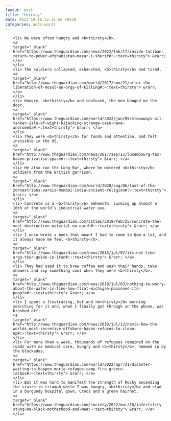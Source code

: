 ```yaml
---
layout: post
title: "thirsty"
date: 2023-10-10 12:34:56 +0530
categories: auto-words
---
```

<ol>

    <li> We were often hungry and <b>thirsty</b>.
    <a 
    target="_blank" 
    href="https://www.theguardian.com/news/2022/feb/17/inside-taliban-return-to-power-afghanistan-mazar-i-sherif#:~:text=thirsty"> &rarr; </a>
    </li>
    <li> The soldiers collapsed, exhausted, <b>thirsty</b> and tired.
    <a 
    target="_blank" 
    href="http://www.theguardian.com/world/2017/nov/21/after-the-liberation-of-mosul-an-orgy-of-killing#:~:text=thirsty"> &rarr; </a>
    </li>
    <li> Hungry, <b>thirsty</b> and confused, the men banged on the door.
    <a 
    target="_blank" 
    href="https://www.theguardian.com/world/2022/jun/09/stowaways-oil-tanker-isle-of-wight-hijacking-strange-case-nave-andromeda#:~:text=thirsty"> &rarr; </a>
    </li>
    <li> They were <b>thirsty</b> for funds and attention, and felt invisible in the US.
    <a 
    target="_blank" 
    href="http://www.theguardian.com/news/2017/sep/15/luxembourg-tax-haven-privatise-space#:~:text=thirsty"> &rarr; </a>
    </li>
    <li> He also ran the Long Bar, where he watered <b>thirsty</b> soldiers from the British garrison.
    <a 
    target="_blank" 
    href="http://www.theguardian.com/world/2020/aug/06/last-of-the-zoroastrians-parsis-mumbai-india-ancient-religion#:~:text=thirsty"> &rarr; </a>
    </li>
    <li> Concrete is a <b>thirsty</b> behemoth, sucking up almost a 10th of the world’s industrial water use.
    <a 
    target="_blank" 
    href="http://www.theguardian.com/cities/2019/feb/25/concrete-the-most-destructive-material-on-earth#:~:text=thirsty"> &rarr; </a>
    </li>
    <li> I once wrote a book that meant I had to come to Qom a lot, and it always made me feel <b>thirsty</b>.
    <a 
    target="_blank" 
    href="http://www.theguardian.com/news/2015/jul/07/its-not-like-argo-tour-guide-in-iran#:~:text=thirsty"> &rarr; </a>
    </li>
    <li> They had used it to brew coffee and wash their hands, take showers and sip something cool when they were <b>thirsty</b>.
    <a 
    target="_blank" 
    href="http://www.theguardian.com/news/2018/jul/03/nothing-to-worry-about-the-water-is-fine-how-flint-michigan-poisoned-its-people#:~:text=thirsty"> &rarr; </a>
    </li>
    <li> I spent a frustrating, hot and <b>thirsty</b> morning searching for it and, when I finally got through on the phone, was brushed off.
    <a 
    target="_blank" 
    href="http://www.theguardian.com/news/2018/jul/12/nevis-how-the-worlds-most-secretive-offshore-haven-refuses-to-clean-up#:~:text=thirsty"> &rarr; </a>
    </li>
    <li> For more than a week, thousands of refugees remained on the roads with no medical care, hungry and <b>thirsty</b>, hemmed in by the blockades.
    <a 
    target="_blank" 
    href="https://www.theguardian.com/world/2022/apr/21/disaster-waiting-to-happen-moria-refugee-camp-fire-greece-lesbos#:~:text=thirsty"> &rarr; </a>
    </li>
    <li> But it was hard to manifest the strength of Rocky ascending the stairs in triumph while I was hungry, <b>thirsty</b> and clad in a burgundy hospital gown, Crocs and a green hairnet.
    <a 
    target="_blank" 
    href="https://www.theguardian.com/society/2022/mar/10/infertility-stung-me-black-motherhood-and-me#:~:text=thirsty"> &rarr; </a>
    </li>